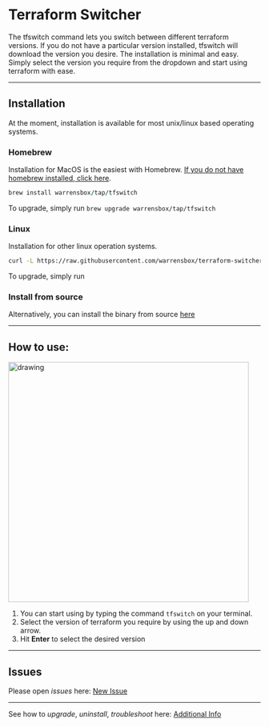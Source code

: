 # Terraform Switcher 

The tfswitch command lets you switch between different terraform versions. 
If you do not have a particular version installed, tfswitch will download the version you desire.
The installation is minimal and easy. 
Simply select the version you require from the dropdown and start using terraform with ease. 

<hr>

## Installation

At the moment, installation is available for most unix/linux based operating systems.

### Homebrew

Installation for MacOS is the easiest with Homebrew. [If you do not have homebrew installed, click here](https://brew.sh/). 


```ruby
brew install warrensbox/tap/tfswitch
```

To upgrade, simply run `brew upgrade warrensbox/tap/tfswitch`

### Linux

Installation for other linux operation systems.

```sh
curl -L https://raw.githubusercontent.com/warrensbox/terraform-switcher/release/install.sh | bash
```

To upgrade, simply run 

### Install from source

Alternatively, you can install the binary from source [here](https://github.com/warrensbox/terraform-switcher/releases) 

<hr>

## How to use:

<img src="https://s3.us-east-2.amazonaws.com/kepler-images/warrensbox/tfswitch.gif" alt="drawing" style="width: 480px;"/>

1.  You can start using by typing the command `tfswitch` on your terminal. 
2.  Select the version of terraform you require by using the up and down arrow.
3.  Hit **Enter** to select the desired version

<hr>

## Issues

Please open  *issues* here: [New Issue](https://github.com/warrensbox/terraform-switcher/issues)

<hr>

See how to *upgrade*, *uninstall*, *troubleshoot* here:
[Additional Info](addtional)
